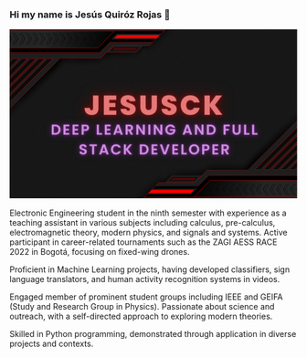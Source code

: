 ### Hi my name is Jesús Quiróz Rojas 👋

![Banner_1](1.png)


Electronic Engineering student in the ninth semester with experience as a teaching assistant in various subjects including calculus, pre-calculus, electromagnetic theory, modern physics, and signals and systems. Active participant in career-related tournaments such as the ZAGI AESS RACE 2022 in Bogotá, focusing on fixed-wing drones.

Proficient in Machine Learning projects, having developed classifiers, sign language translators, and human activity recognition systems in videos.

Engaged member of prominent student groups including IEEE and GEIFA (Study and Research Group in Physics). Passionate about science and outreach, with a self-directed approach to exploring modern theories.

Skilled in Python programming, demonstrated through application in diverse projects and contexts.
<!--
**JesusCK/JesusCK** is a ✨ _special_ ✨ repository because its `README.md` (this file) appears on your GitHub profile.

Here are some ideas to get you started:

- 🔭 I’m currently working on ...
- 🌱 I’m currently learning ...
- 👯 I’m looking to collaborate on ...
- 🤔 I’m looking for help with ...
- 💬 Ask me about ...
- 📫 How to reach me: ...
- 😄 Pronouns: ...
- ⚡ Fun fact: ...
-->


